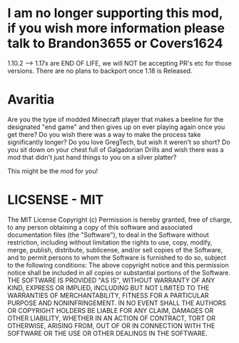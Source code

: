 # I am no longer supporting this mod, if you wish more information please talk to Brandon3655 or Covers1624
 
 1.10.2 --> 1.17x are END OF LIFE, we will NOT be accepting PR's etc for those versions. There are no plans to backport once 1.18 is Released.

# Avaritia
Are you the type of modded Minecraft player that makes a beeline for the designated "end game" and then gives up on ever playing again once you get there? Do you wish there was a way to make the process take significantly longer? Do you love GregTech, but wish it weren't so short? Do you sit down on your chest full of Galgadorian Drills and wish there was a mod that didn't just hand things to you on a silver platter?

This might be the mod for you!


# LICSENSE - MIT

The MIT License Copyright (c) <year> <copyright holders> Permission is hereby granted, free of charge, to any person obtaining a copy of this software and associated documentation files (the "Software"), to deal in the Software without restriction, including without limitation the rights to use, copy, modify, merge, publish, distribute, sublicense, and/or sell copies of the Software, and to permit persons to whom the Software is furnished to do so, subject to the following conditions: The above copyright notice and this permission notice shall be included in all copies or substantial portions of the Software. THE SOFTWARE IS PROVIDED "AS IS", WITHOUT WARRANTY OF ANY KIND, EXPRESS OR IMPLIED, INCLUDING BUT NOT LIMITED TO THE WARRANTIES OF MERCHANTABILITY, FITNESS FOR A PARTICULAR PURPOSE AND NONINFRINGEMENT. IN NO EVENT SHALL THE AUTHORS OR COPYRIGHT HOLDERS BE LIABLE FOR ANY CLAIM, DAMAGES OR OTHER LIABILITY, WHETHER IN AN ACTION OF CONTRACT, TORT OR OTHERWISE, ARISING FROM, OUT OF OR IN CONNECTION WITH THE SOFTWARE OR THE USE OR OTHER DEALINGS IN THE SOFTWARE.
